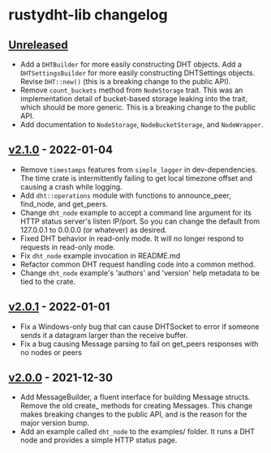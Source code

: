 # rustydht-lib changelog

## [Unreleased]
* Add a `DHTBuilder` for more easily constructing DHT objects. Add a `DHTSettingsBuilder` for more easily constructing DHTSettings objects. Revise `DHT::new()` (this is a breaking change to the public API).
* Remove `count_buckets` method from `NodeStorage` trait. This was an implementation detail of bucket-based storage leaking into the trait, which should be more generic. This is a breaking change to the public API.
* Add documentation to `NodeStorage`, `NodeBucketStorage`, and `NodeWrapper`.

## [v2.1.0] - 2022-01-04
* Remove `timestamps` features from `simple_logger` in dev-dependencies. The time crate is intermittently failing to get local timezone offset and causing a crash while logging.
* Add `dht::operations` module with functions to announce_peer, find_node, and get_peers.
* Change `dht_node` example to accept a command line argument for its HTTP status server's listen IP/port. So you can change the default from 127.0.0.1 to 0.0.0.0 (or whatever) as desired.
* Fixed DHT behavior in read-only mode. It will no longer respond to requests in read-only mode.
* Fix `dht_node` example invocation in README.md
* Refactor common DHT request handling code into a common method.
* Change `dht_node` example's 'authors' and 'version' help metadata to be tied to the crate.

## [v2.0.1] - 2022-01-01
* Fix a Windows-only bug that can cause DHTSocket to error if someone sends it a datagram larger than the receive buffer.
* Fix a bug causing Message parsing to fail on get_peers responses with no nodes or peers

## [v2.0.0] - 2021-12-30
* Add MessageBuilder, a fluent interface for building Message structs. Remove the old create_ methods for creating Messages. This change makes breaking changes to the public API, and is the reason for the major version bump.
* Add an example called `dht_node` to the examples/ folder. It runs a DHT node and provides a simple HTTP status page.

[Unreleased]: https://github.com/raptorswing/rustydht-lib/compare/v2.1.0...main
[v2.1.0]: https://github.com/raptorswing/rustydht-lib/compare/v2.0.1...v2.1.0
[v2.0.1]: https://github.com/raptorswing/rustydht-lib/compare/v2.0.0...v2.0.1
[v2.0.0]: https://github.com/raptorswing/rustydht-lib/compare/v1.0.0...v2.0.0